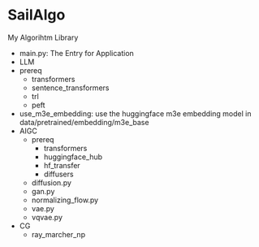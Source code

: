 # SailAlgo

My Algorihtm Library

- main.py: The Entry for Application
- LLM
 - prereq
   - transformers
   - sentence_transformers
   - trl
   - peft
 - use_m3e_embedding: use the huggingface m3e embedding model in data/pretrained/embedding/m3e_base 
- AIGC
  - prereq
    - transformers
    - huggingface_hub
    - hf_transfer
    - diffusers
  - diffusion.py 
  - gan.py 
  - normalizing_flow.py
  - vae.py 
  - vqvae.py 
- CG
  - ray_marcher_np